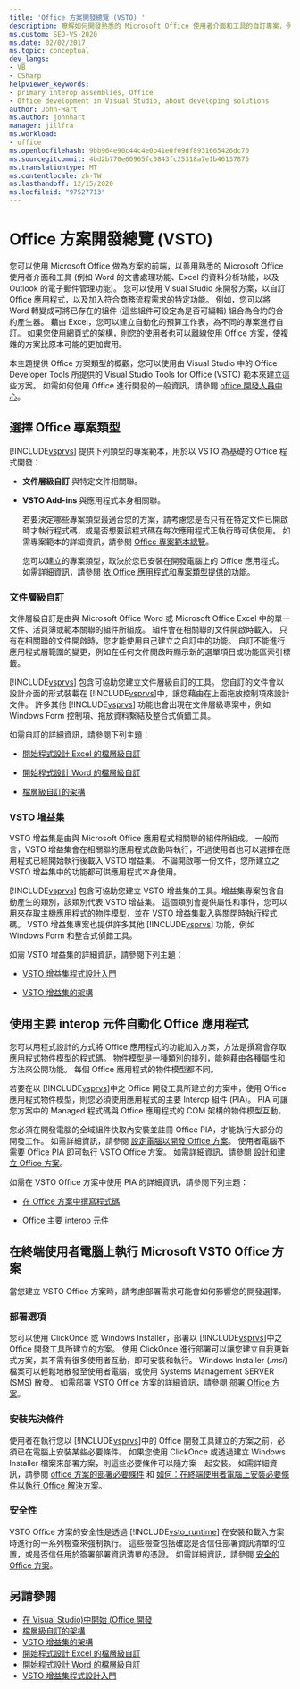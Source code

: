 ```yaml
---
title: 'Office 方案開發總覽 (VSTO) '
description: 瞭解如何開發熟悉的 Microsoft Office 使用者介面和工具的自訂專案，例如 Word 中的文字處理功能以及 Excel 的資料分析功能。
ms.custom: SEO-VS-2020
ms.date: 02/02/2017
ms.topic: conceptual
dev_langs:
- VB
- CSharp
helpviewer_keywords:
- primary interop assemblies, Office
- Office development in Visual Studio, about developing solutions
author: John-Hart
ms.author: johnhart
manager: jillfra
ms.workload:
- office
ms.openlocfilehash: 9bb964e90c44c4e0b41e0f09df8931665426dc70
ms.sourcegitcommit: 4bd2b770e60965fc0843fc25318a7e1b46137875
ms.translationtype: MT
ms.contentlocale: zh-TW
ms.lasthandoff: 12/15/2020
ms.locfileid: "97527713"
---
```

# <a name="office-solutions-development-overview-vsto"></a>Office 方案開發總覽 (VSTO) 
  您可以使用 Microsoft Office 做為方案的前端，以善用熟悉的 Microsoft Office 使用者介面和工具 (例如 Word 的文書處理功能、Excel 的資料分析功能，以及 Outlook 的電子郵件管理功能)。 您可以使用 Visual Studio 來開發方案，以自訂 Office 應用程式，以及加入符合商務流程需求的特定功能。 例如，您可以將 Word 轉變成可將已存在的組件 (這些組件可設定為是否可編輯) 組合為合約的合約產生器。 藉由 Excel，您可以建立自動化的預算工作表，為不同的專案進行自訂。 如果您使用網頁式的架構，則您的使用者也可以離線使用 Office 方案，使複雜的方案比原本可能的更加實用。

 本主題提供 Office 方案類型的概觀，您可以使用由 Visual Studio 中的 Office Developer Tools 所提供的 Visual Studio Tools for Office (VSTO) 範本來建立這些方案。 如需如何使用 Office 進行開發的一般資訊，請參閱 [office 開發人員中心](https://developer.microsoft.com/office)。

## <a name="choose-an-office-project-type"></a>選擇 Office 專案類型
 [!INCLUDE[vsprvs](../sharepoint/includes/vsprvs-md.md)] 提供下列類型的專案範本，用於以 VSTO 為基礎的 Office 程式開發：

- **文件層級自訂** 與特定文件相關聯。

- **VSTO Add-ins** 與應用程式本身相關聯。

  若要決定哪些專案類型最適合您的方案，請考慮您是否只有在特定文件已開啟時才執行程式碼，或是否想要該程式碼在每次應用程式正執行時可供使用。 如需專案範本的詳細資訊，請參閱 [Office 專案範本總覽](../vsto/office-project-templates-overview.md)。

  您可以建立的專案類型，取決於您已安裝在開發電腦上的 Office 應用程式。 如需詳細資訊，請參閱 [依 Office 應用程式和專案類型提供的功能](../vsto/features-available-by-office-application-and-project-type.md)。

### <a name="document-level-customizations"></a>文件層級自訂
 文件層級自訂是由與 Microsoft Office Word 或 Microsoft Office Excel 中的單一文件、活頁簿或範本關聯的組件所組成。 組件會在相關聯的文件開啟時載入。 只有在相關聯的文件開啟時，您才能使用自己建立之自訂中的功能。 自訂不能進行應用程式層範圍的變更，例如在任何文件開啟時顯示新的選單項目或功能區索引標籤。

 [!INCLUDE[vsprvs](../sharepoint/includes/vsprvs-md.md)] 包含可協助您建立文件層級自訂的工具。 您自訂的文件會以設計介面的形式裝載在 [!INCLUDE[vsprvs](../sharepoint/includes/vsprvs-md.md)]中，讓您藉由在上面拖放控制項來設計文件。 許多其他 [!INCLUDE[vsprvs](../sharepoint/includes/vsprvs-md.md)] 功能也會出現在文件層級專案中，例如 Windows Form 控制項、拖放資料繫結及整合式偵錯工具。

 如需自訂的詳細資訊，請參閱下列主題：

- [開始程式設計 Excel 的檔層級自訂](../vsto/getting-started-programming-document-level-customizations-for-excel.md)

- [開始程式設計 Word 的檔層級自訂](../vsto/getting-started-programming-document-level-customizations-for-word.md)

- [檔層級自訂的架構](../vsto/architecture-of-document-level-customizations.md)

### <a name="vsto-add-ins"></a>VSTO 增益集
 VSTO 增益集是由與 Microsoft Office 應用程式相關聯的組件所組成。 一般而言，VSTO 增益集會在相關聯的應用程式啟動時執行，不過使用者也可以選擇在應用程式已經開始執行後載入 VSTO 增益集。 不論開啟哪一份文件，您所建立之 VSTO 增益集中的功能都可供應用程式本身使用。

 [!INCLUDE[vsprvs](../sharepoint/includes/vsprvs-md.md)] 包含可協助您建立 VSTO 增益集的工具。增益集專案包含自動產生的類別，該類別代表 VSTO 增益集。 這個類別會提供屬性和事件，您可以用來存取主機應用程式的物件模型，並在 VSTO 增益集載入與關閉時執行程式碼。 VSTO 增益集專案也提供許多其他 [!INCLUDE[vsprvs](../sharepoint/includes/vsprvs-md.md)] 功能，例如 Windows Form 和整合式偵錯工具。

 如需 VSTO 增益集的詳細資訊，請參閱下列主題：

- [VSTO 增益集程式設計入門](../vsto/getting-started-programming-vsto-add-ins.md)

- [VSTO 增益集的架構](../vsto/architecture-of-vsto-add-ins.md)

## <a name="automate-office-applications-by-using-primary-interop-assemblies"></a>使用主要 interop 元件自動化 Office 應用程式
 您可以用程式設計的方式將 Office 應用程式的功能加入方案，方法是撰寫會存取應用程式物件模型的程式碼。 物件模型是一種類別的排列，能夠藉由各種屬性和方法來公開功能。 每個 Office 應用程式的物件模型都不同。

 若要在以 [!INCLUDE[vsprvs](../sharepoint/includes/vsprvs-md.md)]中之 Office 開發工具所建立的方案中，使用 Office 應用程式物件模型，則您必須使用應用程式的主要 Interop 組件 (PIA)。 PIA 可讓您方案中的 Managed 程式碼與 Office 應用程式的 COM 架構的物件模型互動。

 您必須在開發電腦的全域組件快取內安裝並註冊 Office PIA，才能執行大部分的開發工作。 如需詳細資訊，請參閱 [設定電腦以開發 Office 方案](../vsto/configuring-a-computer-to-develop-office-solutions.md)。 使用者電腦不需要 Office PIA 即可執行 VSTO Office 方案。 如需詳細資訊，請參閱 [設計和建立 Office 方案](../vsto/designing-and-creating-office-solutions.md)。

 如需在 VSTO Office 方案中使用 PIA 的詳細資訊，請參閱下列主題：

- [在 Office 方案中撰寫程式碼](../vsto/writing-code-in-office-solutions.md)

- [Office 主要 interop 元件](../vsto/office-primary-interop-assemblies.md)

## <a name="run-microsoft-vsto-office-solutions-on-end-user-computers"></a>在終端使用者電腦上執行 Microsoft VSTO Office 方案
 當您建立 VSTO Office 方案時，請考慮部署需求可能會如何影響您的開發選擇。

### <a name="deployment-options"></a>部署選項
 您可以使用 ClickOnce 或 Windows Installer，部署以 [!INCLUDE[vsprvs](../sharepoint/includes/vsprvs-md.md)]中之 Office 開發工具所建立的方案。 使用 ClickOnce 進行部署可以讓您建立自我更新式方案，其不需有很多使用者互動，即可安裝和執行。 Windows Installer (*.msi*) 檔案可以輕鬆地散發至使用者電腦，或使用 Systems Management SERVER (SMS) 散發。 如需部署 VSTO Office 方案的詳細資訊，請參閱 [部署 Office 方案](../vsto/deploying-an-office-solution.md)。

### <a name="install-prerequisites"></a>安裝先決條件
 使用者在執行您以 [!INCLUDE[vsprvs](../sharepoint/includes/vsprvs-md.md)]中的 Office 開發工具建立的方案之前，必須已在電腦上安裝某些必要條件。 如果您使用 ClickOnce 或透過建立 Windows Installer 檔案來部署方案，則這些必要條件可以隨方案一起安裝。 如需詳細資訊，請參閱 [office 方案的部署必要條件](/previous-versions/bb608617(v=vs.110)) 和 [如何：在終端使用者電腦上安裝必要條件以執行 Office 解決方案](/previous-versions/bb608608(v=vs.110))。

### <a name="security"></a>安全性
 VSTO Office 方案的安全性是透過 [!INCLUDE[vsto_runtime](../vsto/includes/vsto-runtime-md.md)] 在安裝和載入方案時進行的一系列檢查來強制執行。 這些檢查包括確認是否信任部署資訊清單的位置，或是否信任用於簽署部署資訊清單的憑證。 如需詳細資訊，請參閱 [安全的 Office 方案](../vsto/securing-office-solutions.md)。

## <a name="see-also"></a>另請參閱
- [在 Visual Studio&#41;中開始 &#40;Office 開發 ](../vsto/getting-started-office-development-in-visual-studio.md)
- [檔層級自訂的架構](../vsto/architecture-of-document-level-customizations.md)
- [VSTO 增益集的架構](../vsto/architecture-of-vsto-add-ins.md)
- [開始程式設計 Excel 的檔層級自訂](../vsto/getting-started-programming-document-level-customizations-for-excel.md)
- [開始程式設計 Word 的檔層級自訂](../vsto/getting-started-programming-document-level-customizations-for-word.md)
- [VSTO 增益集程式設計入門](../vsto/getting-started-programming-vsto-add-ins.md)
